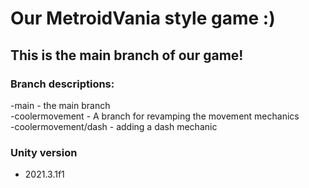 # Our MetroidVania style game :)
## This is the main branch of our game!

### Branch descriptions:
 -main - the main branch <br />
 -coolermovement - A branch for revamping the movement mechanics <br />
 -coolermovement/dash - adding a dash mechanic
 
 ### Unity version
 - 2021.3.1f1

